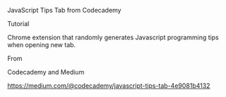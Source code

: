 JavaScript Tips Tab from Codecademy

Tutorial

Chrome extension that randomly generates Javascript programming tips when opening new tab.

From

Codecademy and Medium

https://medium.com/@codecademy/javascript-tips-tab-4e9081b4132
